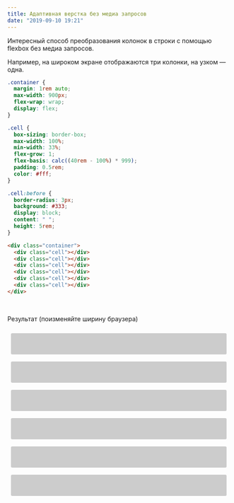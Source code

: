 ```yaml
---
title: Адаптивная верстка без медиа запросов
date: "2019-09-10 19:21"
---
```


Интересный способ преобразования колонок в строки с помощью flexbox без медиа запросов.

Например, на широком экране отображаются три колонки, на узком — одна.

```css
.container {
  margin: 1rem auto;
  max-width: 900px;
  flex-wrap: wrap;
  display: flex;
}

.cell {
  box-sizing: border-box;
  max-width: 100%;
  min-width: 33%;
  flex-grow: 1;
  flex-basis: calc((40rem - 100%) * 999);
  padding: 0.5rem;
  color: #fff;
}

.cell:before {
  border-radius: 3px;
  background: #333;
  display: block;
  content: " ";
  height: 5rem;
}
```

```html
<div class="container">
  <div class="cell"></div>
  <div class="cell"></div>
  <div class="cell"></div>
  <div class="cell"></div>
  <div class="cell"></div>
  <div class="cell"></div>
</div>
```

<br />

Результат (поизменяйте ширину браузера)

<style>
.example-container {
  margin: 1rem auto;
  max-width: 1220px;
  flex-wrap: wrap;
  display: flex;
}

.example-cell {
  box-sizing: border-box;
  max-width: 100%;
  min-width: 33%;
  flex-grow: 1;
  flex-basis: calc((40rem - 100%) * 999);
  padding: 0.5rem;
  color: #fff;
}

.example-cell:before {
  border-radius: 3px;
  background: #ccc;
  display: block;
  content: " ";
  height: 3rem;
}
</style>

<div class="example-container">
  <div class="example-cell"></div>
  <div class="example-cell"></div>
  <div class="example-cell"></div>
  <div class="example-cell"></div>
  <div class="example-cell"></div>
  <div class="example-cell"></div>
</div>
